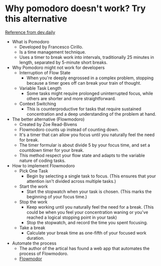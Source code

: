 # Why pomodoro doesn't work? Try this alternative

[Reference from dev.daily](https://dev.to/flowmodor/why-pomodoro-doesnt-work-try-this-alternative-2no9?ref=dailydev)

- What is Pomodoro
  - Developed by Francesco Cirillo.
  - Is a time management technique.
  - Uses a timer to break work into intervals, traditionally 25 minutes in length, separated by 5-minute short breaks.
- Why Pomodoro might not work for developers
  - Interruption of Flow State
    - When you're deeply engrossed in a complex problem, stopping because a timer goes off can break your train of thought.
  - Variable Task Length
    - Some tasks might require prolonged uninterrupted focus, while others are shorter and more straightforward.
  - Context Switching
    - This is counterproductive for tasks that require sustained concentration and a deep understanding of the problem at hand.
- The better alternative (Flowmodoro)
  - Created by Zoe Read-Bivens
  - Flowmodoro counts up instead of counting down.
  - It's a timer that can allow you focus until you naturally feel the need for break.
  - The timer formular is about divide 5 by your focus time, and set a countdown timer for your break.
  - This method respect your flow state and adapts to the variable nature of coding tasks.
- How to implement Flowmodoro
  - Pick One Task
    - Begin by selecting a single task to focus. (This ensures that your attention isn't divided across multiple tasks.)
  - Start the work
    - Start the stopwatch when your task is chosen. (This marks the beginning of your focus time.)
  - Stop the work
    - Keep working until you naturally feel the need for a break. (This could be when you feel your concentration waning or you've reached a logical stopping point in your task)
    - Stop the stopwatch, and record the time you spent focusing.
  - Take a break
    - Calculate your break time as one-fifth of your focused work duration.
- Automate the process
  - The author of the artical has found a web app that automates the process of Flowmodoro.
  - [Flowmodor](https://flowmodor.com/)